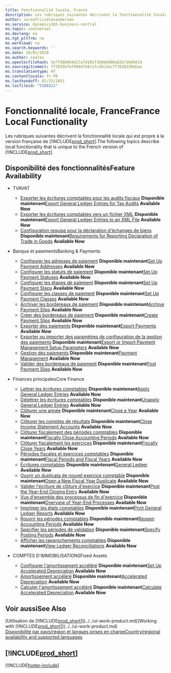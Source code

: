 ```yaml
---
title: Fonctionnalité locale, France
description: Les rubriques suivantes décrivent la fonctionnalité locale de la version française de Business Central.
author: sorenfriisalexandersen
ms.service: dynamics365-business-central
ms.topic: conceptual
ms.devlang: na
ms.tgt_pltfrm: na
ms.workload: na
ms.search.keywords: ''
ms.date: 10/01/2020
ms.author: soalex
ms.openlocfilehash: 5e7fd8b064d17a7d101f3b88d498a82b71b09d19
ms.sourcegitcommit: ff2b55b7e790447e0c1fcd5c2ec7f7610338ebaa
ms.translationtype: HT
ms.contentlocale: fr-FR
ms.lasthandoff: 02/15/2021
ms.locfileid: "5380321"
---
```

# <a name="france-local-functionality"></a><span data-ttu-id="aec99-103">Fonctionnalité locale, France</span><span class="sxs-lookup"><span data-stu-id="aec99-103">France Local Functionality</span></span>

<span data-ttu-id="aec99-104">Les rubriques suivantes décrivent la fonctionnalité locale qui est propre à la version française de [!INCLUDE[prod_short](../../includes/prod_short.md)].</span><span class="sxs-lookup"><span data-stu-id="aec99-104">The following topics describe local functionality that is unique to the French version of [!INCLUDE[prod_short](../../includes/prod_short.md)].</span></span>  

## <a name="feature-availability"></a><span data-ttu-id="aec99-105">Disponibilité des fonctionnalités</span><span class="sxs-lookup"><span data-stu-id="aec99-105">Feature Availability</span></span>

* <span data-ttu-id="aec99-106">TVA</span><span class="sxs-lookup"><span data-stu-id="aec99-106">VAT</span></span>
    * <span data-ttu-id="aec99-107">[Exporter les écritures comptables pour les audits fiscaux](how-to-export-general-ledger-entries-for-tax-audits.md) **Disponible maintenant**</span><span class="sxs-lookup"><span data-stu-id="aec99-107">[Export General Ledger Entries for Tax Audits](how-to-export-general-ledger-entries-for-tax-audits.md) **Available Now**</span></span>
    * <span data-ttu-id="aec99-108">[Exporter les écritures comptables vers un fichier XML](how-to-export-general-ledger-entries-to-an-xml-file.md) **Disponible maintenant**</span><span class="sxs-lookup"><span data-stu-id="aec99-108">[Export General Ledger Entries to an XML File](how-to-export-general-ledger-entries-to-an-xml-file.md) **Available Now**</span></span>
    * <span data-ttu-id="aec99-109">[Configuration requise pour la déclaration d'échanges de biens](requirements-for-reporting-declaration-of-trade-in-goods.md) **Disponible maintenant**</span><span class="sxs-lookup"><span data-stu-id="aec99-109">[Requirements for Reporting Declaration of Trade in Goods](requirements-for-reporting-declaration-of-trade-in-goods.md) **Available Now**</span></span>

* <span data-ttu-id="aec99-110">Banque et paiements</span><span class="sxs-lookup"><span data-stu-id="aec99-110">Banking & Payments</span></span>
    * <span data-ttu-id="aec99-111">[Configurer les adresses de paiement](how-to-set-up-payment-addresses.md) **Disponible maintenant**</span><span class="sxs-lookup"><span data-stu-id="aec99-111">[Set Up Payment Addresses](how-to-set-up-payment-addresses.md) **Available Now**</span></span>
    * <span data-ttu-id="aec99-112">[Configurer les statuts de paiement](how-to-set-up-payment-statuses.md) **Disponible maintenant**</span><span class="sxs-lookup"><span data-stu-id="aec99-112">[Set Up Payment Statuses](how-to-set-up-payment-statuses.md) **Available Now**</span></span>
    * <span data-ttu-id="aec99-113">[Configurer les étapes de paiement](how-to-set-up-payment-steps.md) **Disponible maintenant**</span><span class="sxs-lookup"><span data-stu-id="aec99-113">[Set Up Payment Steps](how-to-set-up-payment-steps.md) **Available Now**</span></span>
    * <span data-ttu-id="aec99-114">[Configurer les classes de paiement](how-to-set-up-payment-classes.md) **Disponible maintenant**</span><span class="sxs-lookup"><span data-stu-id="aec99-114">[Set Up Payment Classes](how-to-set-up-payment-classes.md) **Available Now**</span></span>
    * <span data-ttu-id="aec99-115">[Archiver les bordereaux de paiement](how-to-archive-payment-slips.md) **Disponible maintenant**</span><span class="sxs-lookup"><span data-stu-id="aec99-115">[Archive Payment Slips](how-to-archive-payment-slips.md) **Available Now**</span></span>
    * <span data-ttu-id="aec99-116">[Créer des bordereaux de paiement](how-to-create-payment-slips.md) **Disponible maintenant**</span><span class="sxs-lookup"><span data-stu-id="aec99-116">[Create Payment Slips](how-to-create-payment-slips.md) **Available Now**</span></span>
    * <span data-ttu-id="aec99-117">[Exporter des paiements](how-to-export-payments.md) **Disponible maintenant**</span><span class="sxs-lookup"><span data-stu-id="aec99-117">[Export Payments](how-to-export-payments.md) **Available Now**</span></span>
    * <span data-ttu-id="aec99-118">[Exporter ou importer des paramètres de configuration de la gestion des paiements](how-to-export-or-import-payment-management-setup-parameters.md) **Disponible maintenant**</span><span class="sxs-lookup"><span data-stu-id="aec99-118">[Export or Import Payment Management Setup Parameters](how-to-export-or-import-payment-management-setup-parameters.md) **Available Now**</span></span>
    * <span data-ttu-id="aec99-119">[Gestion des paiements](payment-management.md) **Disponible maintenant**</span><span class="sxs-lookup"><span data-stu-id="aec99-119">[Payment Management](payment-management.md) **Available Now**</span></span>
    * <span data-ttu-id="aec99-120">[Valider des bordereaux de paiement](how-to-post-payment-slips.md) **Disponible maintenant**</span><span class="sxs-lookup"><span data-stu-id="aec99-120">[Post Payment Slips](how-to-post-payment-slips.md) **Available Now**</span></span>

* <span data-ttu-id="aec99-121">Finances principales</span><span class="sxs-lookup"><span data-stu-id="aec99-121">Core Finance</span></span>
    * <span data-ttu-id="aec99-122">[Lettrer les écritures comptables](how-to-apply-general-ledger-entries.md) **Disponible maintenant**</span><span class="sxs-lookup"><span data-stu-id="aec99-122">[Apply General Ledger Entries](how-to-apply-general-ledger-entries.md) **Available Now**</span></span>
    * <span data-ttu-id="aec99-123">[Délettrer les écritures comptables](how-to-unapply-general-ledger-entries.md) **Disponible maintenant**</span><span class="sxs-lookup"><span data-stu-id="aec99-123">[Unapply General Ledger Entries](how-to-unapply-general-ledger-entries.md) **Available Now**</span></span>
    * <span data-ttu-id="aec99-124">[Clôturer une année](how-to-close-years.md) **Disponible maintenant**</span><span class="sxs-lookup"><span data-stu-id="aec99-124">[Close a Year](how-to-close-years.md) **Available Now**</span></span>
    * <span data-ttu-id="aec99-125">[Clôturer les comptes de résultats](how-to-close-income-statement-accounts.md) **Disponible maintenant**</span><span class="sxs-lookup"><span data-stu-id="aec99-125">[Close Income Statement Accounts](how-to-close-income-statement-accounts.md) **Available Now**</span></span>
    * <span data-ttu-id="aec99-126">[Clôturer fiscalement des périodes comptables](how-to-fiscally-close-accounting-periods.md) **Disponible maintenant**</span><span class="sxs-lookup"><span data-stu-id="aec99-126">[Fiscally Close Accounting Periods](how-to-fiscally-close-accounting-periods.md) **Available Now**</span></span>
    * <span data-ttu-id="aec99-127">[Clôturer fiscalement les exercices](how-to-fiscally-close-years.md) **Disponible maintenant**</span><span class="sxs-lookup"><span data-stu-id="aec99-127">[Fiscally Close Years](how-to-fiscally-close-years.md) **Available Now**</span></span>
    * <span data-ttu-id="aec99-128">[Périodes fiscales et exercices comptables](fiscal-periods-and-fiscal-years.md) **Disponible maintenant**</span><span class="sxs-lookup"><span data-stu-id="aec99-128">[Fiscal Periods and Fiscal Years](fiscal-periods-and-fiscal-years.md) **Available Now**</span></span>
    * <span data-ttu-id="aec99-129">[Écritures comptables](general-ledger.md) **Disponible maintenant**</span><span class="sxs-lookup"><span data-stu-id="aec99-129">[General Ledger](general-ledger.md) **Available Now**</span></span>
    * <span data-ttu-id="aec99-130">[Ouvrir un duplicata de nouvel exercice comptable](how-to-open-a-new-fiscal-year-duplicate.md) **Disponible maintenant**</span><span class="sxs-lookup"><span data-stu-id="aec99-130">[Open a New Fiscal Year Duplicate](how-to-open-a-new-fiscal-year-duplicate.md) **Available Now**</span></span>
    * <span data-ttu-id="aec99-131">[Valider l'écriture de clôture d'exercice](how-to-post-the-year-end-closing-entry.md) **Disponible maintenant**</span><span class="sxs-lookup"><span data-stu-id="aec99-131">[Post the Year-End Closing Entry](how-to-post-the-year-end-closing-entry.md) **Available Now**</span></span>
    * <span data-ttu-id="aec99-132">[Vue d'ensemble des processus de fin d'exercice](year-end-processes-overview.md) **Disponible maintenant**</span><span class="sxs-lookup"><span data-stu-id="aec99-132">[Overview of Year-End Processes](year-end-processes-overview.md) **Available Now**</span></span>
    * <span data-ttu-id="aec99-133">[Imprimer les états comptables](how-to-print-general-ledger-reports.md) **Disponible maintenant**</span><span class="sxs-lookup"><span data-stu-id="aec99-133">[Print General Ledger Reports](how-to-print-general-ledger-reports.md) **Available Now**</span></span>
    * <span data-ttu-id="aec99-134">[Rouvrir les périodes comptables](how-to-reopen-accounting-periods.md) **Disponible maintenant**</span><span class="sxs-lookup"><span data-stu-id="aec99-134">[Reopen Accounting Periods](how-to-reopen-accounting-periods.md) **Available Now**</span></span>
    * <span data-ttu-id="aec99-135">[Spécifier les périodes de validation](how-to-specify-posting-periods.md) **Disponible maintenant**</span><span class="sxs-lookup"><span data-stu-id="aec99-135">[Specify Posting Periods](how-to-specify-posting-periods.md) **Available Now**</span></span>
    * <span data-ttu-id="aec99-136">[Afficher les rapprochements comptables](how-to-view-ledger-reconciliations.md) **Disponible maintenant**</span><span class="sxs-lookup"><span data-stu-id="aec99-136">[View Ledger Reconciliations](how-to-view-ledger-reconciliations.md) **Available Now**</span></span>

* <span data-ttu-id="aec99-137">COMPTES D'IMMOBILISATIONS</span><span class="sxs-lookup"><span data-stu-id="aec99-137">Fixed Assets</span></span>
    * <span data-ttu-id="aec99-138">[Configurer l'amortissement accéléré](how-to-set-up-accelerated-depreciation.md) **Disponible maintenant**</span><span class="sxs-lookup"><span data-stu-id="aec99-138">[Set Up Accelerated Depreciation](how-to-set-up-accelerated-depreciation.md) **Available Now**</span></span>
    * <span data-ttu-id="aec99-139">[Amortissement accéléré](accelerated-depreciation.md) **Disponible maintenant**</span><span class="sxs-lookup"><span data-stu-id="aec99-139">[Accelerated Depreciation](accelerated-depreciation.md) **Available Now**</span></span>
    * <span data-ttu-id="aec99-140">[Calculer l'amortissement accéléré](how-to-calculate-accelerated-depreciation.md) **Disponible maintenant**</span><span class="sxs-lookup"><span data-stu-id="aec99-140">[Calculate Accelerated Depreciation](how-to-calculate-accelerated-depreciation.md) **Available Now**</span></span>

## <a name="see-also"></a><span data-ttu-id="aec99-141">Voir aussi</span><span class="sxs-lookup"><span data-stu-id="aec99-141">See Also</span></span>

<span data-ttu-id="aec99-142">[Utilisation de [!INCLUDE[prod_short](../../includes/prod_short.md)]](../../ui-work-product.md)</span><span class="sxs-lookup"><span data-stu-id="aec99-142">[Working with [!INCLUDE[prod_short](../../includes/prod_short.md)]](../../ui-work-product.md)</span></span>  
[<span data-ttu-id="aec99-143">Disponibilité par pays/région et langues prises en charge</span><span class="sxs-lookup"><span data-stu-id="aec99-143">Country/regional availability and supported languages</span></span>](/dynamics365/business-central/dev-itpro/compliance/apptest-countries-and-translations)  

## [!INCLUDE[prod_short](../../includes/free_trial_md.md)]  


[!INCLUDE[footer-include](../../includes/footer-banner.md)]